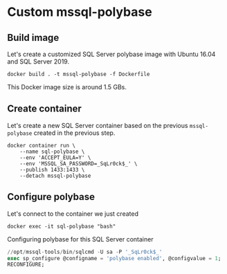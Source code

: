 # Custom mssql-polybase

## Build image

Let's create a customized SQL Server polybase image with Ubuntu 16.04 and SQL Server 2019.

```Docker
docker build . -t mssql-polybase -f Dockerfile
```
This Docker image size is around 1.5 GBs.

## Create container

Let's create a new SQL Server container based on the previous ```mssql-polybase``` created in the previous step.

```Docker
docker container run \
    --name sql-polybase \
    --env 'ACCEPT_EULA=Y' \
    --env 'MSSQL_SA_PASSWORD=_SqLr0ck$_' \
    --publish 1433:1433 \
    --detach mssql-polybase
```
    
## Configure polybase

Let's connect to the container we just created

```Docker
docker exec -it sql-polybase "bash"
```

Configuring polybase for this SQL Server container

```SQL
//opt/mssql-tools/bin/sqlcmd -U sa -P '_SqLr0ck$_'
exec sp_configure @configname = 'polybase enabled', @configvalue = 1;
RECONFIGURE;

```
